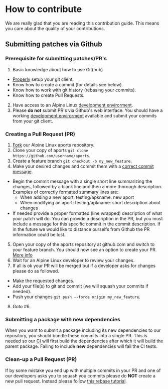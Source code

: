 # How to contribute

We are really glad that you are reading this contribution guide.
This means you care about the quality of your contributions.

## Submitting patches via Github

### Prerequisite for submitting patches/PR's

1. Basic knowledge about how to use Git(hub)
  * [Properly](https://git-scm.com/book/en/v2/Getting-Started-First-Time-Git-Setup) setup your git client.
  * Know how to create a commit (for details see below).
  * Know how to work with git history (rebasing your commits).
  * Know how to create Pull Requests.
2. Have access to an Alpine Linux [development envirorment](https://wiki.alpinelinux.org/wiki/Developer_Documentation#Development).
3. Please __do not__ submit PR's via Github's web interface. You should have a working [development envirorment](https://wiki.alpinelinux.org/wiki/Developer_Documentation#Development) available and submit your commits from your git client.

### Creating a Pull Request (PR)

1. [Fork](https://help.github.com/articles/fork-a-repo/) our Alpine Linux aports repository.
2. Clone your copy of aports `git clone https://github.com/username/aports`.
3. Create a feature branch `git checkout -b my_new_feature`.
4. Make your desired changes and commit them with a [correct commit message](https://git-scm.com/book/ch5-2.html).
  * Begin the commit message with a single short line summarizing the changes, followed by a blank line and then a more thorough description. Examples of correctly formated summary lines are:
    * When adding a new aport: testing/apkname: new aport
    * When modifying an aport: testing/apkname: short description about changes
  * If needed provide a proper formatted (line wrapped) description of what your patch will do. You can provide a description in the PR, but you must include a message for this specific commit in the commit description. If in the future we would like to distance ourselfs from Github the PR information could be lost.
5. Open your copy of the aports repository at github.com and switch to your feature branch. You should now see an option to create your PR. [More info](https://help.github.com/articles/creating-a-pull-request/)
6. Wait for an Alpine Linux developer to review your changes.
7. If all is ok your PR will be merged but if a developer asks for changes please do as followed.
  * Make the requested changes.
  * Add your file(s) to git and commit (we will squash your commits if needed).
  * Push your changes `git push --force origin my_new_feature`.
8. Goto #6.

### Submitting a package with new dependencies

When you want to submit a package including its new dependencies to our repository, you should bundle these commits into a single PR.
This is needed so our [CI](https://en.wikipedia.org/wiki/Continuous_integration) will first build the dependencies after which it will build the parent package.
Failing to include __new__ dependencies will fail the CI tests.

### Clean-up a Pull Request (PR)

If by some mistake you end up with multiple commits in your PR and one of our developers asks you to squash you commits please do __NOT__ create a new pull request.
Instead please follow [this rebase tutorial](https://git-scm.com/book/en/v2/Git-Tools-Rewriting-History#Changing-Multiple-Commit-Messages).
